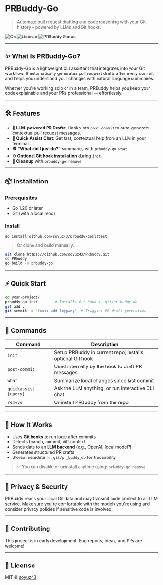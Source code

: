 # PRBuddy-Go 

> Automate pull request drafting and code reasoning with your Git history – powered by LLMs and Git hooks.

![Go](https://img.shields.io/badge/Go-1.20+-brightgreen)
![License](https://img.shields.io/github/license/soyuz43/prbuddy)
![PRBuddy Status](https://img.shields.io/badge/status-alpha-orange)

---

## ✨ What Is PRBuddy-Go?

PRBuddy-Go is a lightweight CLI assistant that integrates into your Git workflow. It automatically generates pull request drafts after every commit and helps you understand your changes with natural language summaries.

Whether you're working solo or in a team, PRBuddy helps you keep your code explainable and your PRs professional — effortlessly.

---

## 🛠 Features

- 🧠 **LLM-powered PR Drafts**: Hooks into `post-commit` to auto-generate contextual pull request messages.
- 💬 **Quick Assist Chat**: Get fast, contextual help from an LLM in your terminal.
- 🕵️ **"What did I just do?"** summaries with `prbuddy-go what`
- ⚙️ **Optional Git hook installation** during `init`
- 🧼 **Cleanup** with `prbuddy-go remove`

---

## 📦 Installation

### Prerequisites

- Go 1.20 or later
- Git (with a local repo)

### Install

```bash
go install github.com/soyuz43/prbuddy-go@latest
```

> Or clone and build manually:

```bash
git clone https://github.com/soyuz43/PRbuddy.git
cd PRbuddy
go build -o prbuddy-go
```

---

## ⚡ Quick Start

```bash
cd your-project/
prbuddy-go init        # Installs Git hook + .git/pr_buddy_db
git add .
git commit -m "feat: add logging"  # Triggers PR draft generation
```

---

## 🧪 Commands

| Command               | Description                                               |
| --------------------- | --------------------------------------------------------- |
| `init`                | Setup PRBuddy in current repo; installs optional Git hook |
| `post-commit`         | Used internally by the hook to draft PR messages          |
| `what`                | Summarize local changes since last commit                 |
| `quickassist [query]` | Ask the LLM anything, or run interactive CLI chat         |
| `remove`              | Uninstall PRBuddy from the repo                           |

---

## 🧠 How It Works

* Uses **Git hooks** to run logic after commits
* Detects branch, commit, diff context
* Sends data to an **LLM backend** (e.g., OpenAI, local model?)
* Generates structured PR drafts
* Stores metadata in `.git/pr_buddy_db` for traceability

> ✅ You can disable or uninstall anytime using: `prbuddy-go remove`

---

## 🔐 Privacy & Security

PRBuddy reads your local Git data and may transmit code context to an LLM service. Make sure you're comfortable with the models you're using and consider privacy policies if sensitive code is involved.

---

## 🤝 Contributing

This project is in early development. Bug reports, ideas, and PRs are welcome!

---

## 📄 License

MIT © [soyuz43](https://github.com/soyuz43)


